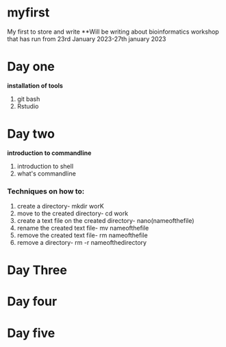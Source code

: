 # myfirst
My first to store and write
**Will be writing about bioinformatics workshop that has run from 23rd January 2023-27th january 2023

# Day one
**installation of tools**
1.  git bash
2.  Rstudio


# Day two
**introduction to commandline**
1.  introduction to shell
2.  what's commandline
### Techniques on how to:
 1.  create a directory- mkdir worK
 2.  move to the created directory- cd work
 3.  create a text file on the created directory- nano(nameofthefile)
 4.  rename the created text file- mv nameofthefile
 5.  remove the created text file- rm nameofthefile
 6.  remove a directory- rm -r nameofthedirectory
 
 




# Day Three

# Day four

# Day five
